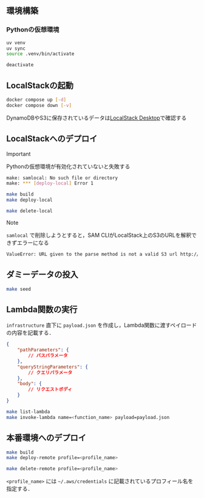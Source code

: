 ## 環境構築

### Pythonの仮想環境

```sh
uv venv
uv sync
source .venv/bin/activate

deactivate
```

## LocalStackの起動

```sh
docker compose up [-d]
docker compose down [-v]
```

DynamoDBやS3に保存されているデータは[LocalStack Desktop](https://docs.localstack.cloud/user-guide/tools/localstack-desktop/)で確認する

## LocalStackへのデプロイ

> [!IMPORTANT]
> Pythonの仮想環境が有効化されていないと失敗する
> ```sh
> make: samlocal: No such file or directory
> make: *** [deploy-local] Error 1
> ```

```sh
make build
make deploy-local

make delete-local
```

> [!NOTE]
> `samlocal` で削除しようとすると，SAM CLIがLocalStack上のS3のURLを解釈できずエラーになる

```sh
ValueError: URL given to the parse method is not a valid S3 url http://localhost:4566/...
```

## ダミーデータの投入

```sh
make seed
```

## Lambda関数の実行

`infrastructure` 直下に `payload.json` を作成し，Lambda関数に渡すペイロードの内容を記載する．

```json
{
    "pathParameters": {
        // パスパラメータ
    },
    "queryStringParameters": {
        // クエリパラメータ
    },
    "body": {
        // リクエストボディ
    }
}
```

```sh
make list-lambda
make invoke-lambda name=<function_name> payload=payload.json
```

## 本番環境へのデプロイ

```sh
make build
make deploy-remote profile=<profile_name>

make delete-remote profile=<profile_name>
```

`<profile_name>` には `~/.aws/credentials` に記載されているプロフィール名を指定する．
